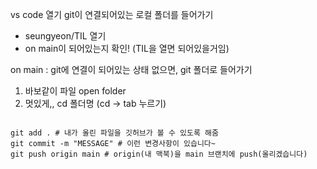 vs code 열기
git이 연결되어있는 로컬 폴더를 들어가기
- seungyeon/TIL 열기
- on main이 되어있는지 확인! (TIL을 열면 되어있을거임)

on main : git에 연결이 되어있는 상태 
없으면, git 폴더로 들어가기
1. 바보같이 파일 open  folder
2. 멋있게,,  cd 폴더명 (cd →  tab 누르기)

``` shell

git add . # 내가 올린 파일을 깃허브가 볼 수 있도록 해줌
git commit -m "MESSAGE" # 이런 변경사항이 있습니다~
git push origin main # origin(내 맥북)을 main 브랜치에 push(올리겠습니다)

```

